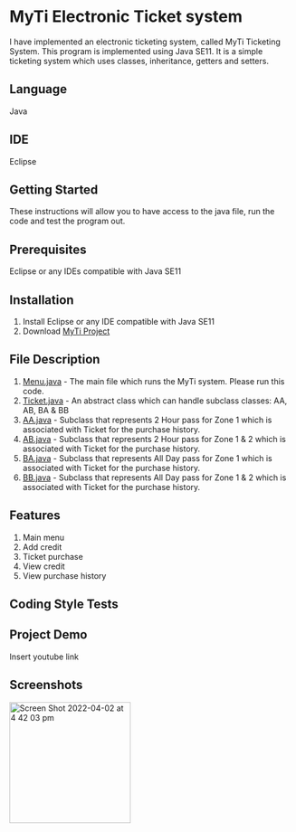 # MyTi Electronic Ticket system
I have implemented an electronic ticketing system, called MyTi Ticketing System. This program is implemented using Java SE11. It is a simple ticketing system which uses classes, inheritance, getters and setters. 

## Language
Java 

## IDE
Eclipse 

## Getting Started
These instructions will allow you to have access to the java file, run the code and test the program out. 

## Prerequisites
Eclipse or any IDEs compatible with Java SE11

## Installation
1. Install Eclipse or any IDE compatible with Java SE11
2. Download [MyTi Project](https://github.com/katecxh/s3914155_AdvProg_Assignment1/tree/master/s3914155_AdvProg_Assignment1/src/s3914155_AdvProg_Assignment1#:~:text=1%20hour%20ago-,Menu.java,-First%20Commit)

## File Description
1. [Menu.java](https://github.com/katecxh/s3914155_AdvProg_Assignment1/tree/master/s3914155_AdvProg_Assignment1/src/s3914155_AdvProg_Assignment1#:~:text=1%20hour%20ago-,Menu.java,-First%20Commit) - The main file which runs the MyTi system. Please run this code.
2. [Ticket.java](https://github.com/katecxh/s3914155_AdvProg_Assignment1/tree/master/s3914155_AdvProg_Assignment1/src/s3914155_AdvProg_Assignment1#:~:text=1%20hour%20ago-,Menu.java,-First%20Commit) - An abstract class which can handle subclass classes: AA, AB, BA & BB
3. [AA.java](https://github.com/katecxh/s3914155_AdvProg_Assignment1/blob/master/s3914155_AdvProg_Assignment1/src/s3914155_AdvProg_Assignment1/AA.java) - Subclass that represents 2 Hour pass for Zone 1 which is associated with Ticket for the purchase history. 
4. [AB.java](https://github.com/katecxh/s3914155_AdvProg_Assignment1/blob/master/s3914155_AdvProg_Assignment1/src/s3914155_AdvProg_Assignment1/AB.java) - Subclass that represents 2 Hour pass for Zone 1 & 2 which is associated with Ticket for the purchase history. 
5. [BA.java](https://github.com/katecxh/s3914155_AdvProg_Assignment1/blob/master/s3914155_AdvProg_Assignment1/src/s3914155_AdvProg_Assignment1/BA.java) - Subclass that represents All Day pass for Zone 1 which is associated with Ticket for the purchase history. 
6. [BB.java](https://github.com/katecxh/s3914155_AdvProg_Assignment1/blob/master/s3914155_AdvProg_Assignment1/src/s3914155_AdvProg_Assignment1/BB.java) - Subclass that represents All Day pass for Zone 1 & 2 which is associated with Ticket for the purchase history. 

## Features
1. Main menu
2. Add credit 
3. Ticket purchase
4. View credit
5. View purchase history

## Coding Style Tests

## Project Demo
Insert youtube link 

## Screenshots
<img width="214" alt="Screen Shot 2022-04-02 at 4 42 03 pm" src="https://user-images.githubusercontent.com/102843555/161368330-61d4e0a2-e9d4-46ff-9390-df66ac13c7c6.png">

